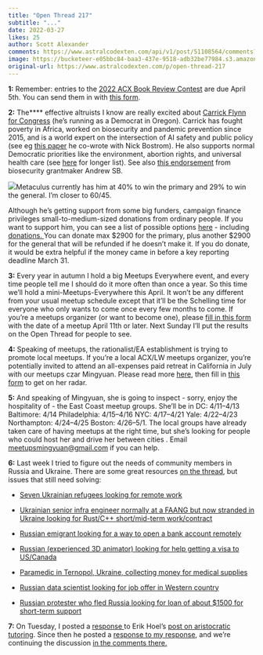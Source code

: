 ```yaml
---
title: "Open Thread 217"
subtitle: "..."
date: 2022-03-27
likes: 25
author: Scott Alexander
comments: https://www.astralcodexten.com/api/v1/post/51108564/comments?&all_comments=true
image: https://bucketeer-e05bbc84-baa3-437e-9518-adb32be77984.s3.amazonaws.com/public/images/f5b02d71-1a07-4f0d-acb0-af143fd1ebfa_496x341.png
original-url: https://www.astralcodexten.com/p/open-thread-217
---
```

**1:** Remember: entries to the [2022 ACX Book Review Contest](https://astralcodexten.substack.com/p/book-review-contest-rules-2022?s=w) are due April 5th. You can send them in with [this form](https://docs.google.com/forms/d/18ft8ZxQcKFwMsi_DZINn7d7VIso_y1Armfr59YeOGLE/edit).

**2:** The**** effective altruists I know are really excited about [Carrick Flynn for Congress](https://www.carrickflynnfororegon.com/) (he’s running as a Democrat in Oregon). Carrick has fought poverty in Africa, worked on biosecurity and pandemic prevention since 2015, and is a world expert on the intersection of AI safety and public policy (see eg [this paper](https://nickbostrom.com/papers/aipolicy.pdf) he co-wrote with Nick Bostrom). He also supports normal Democratic priorities like the environment, abortion rights, and universal health care (see [here](http://issues) for longer list). See also [this endorsement](https://forum.effectivealtruism.org/posts/Qi9nnrmjwNbBqWbNT/the-best-usd5-800-i-ve-ever-donated-to-pandemic-prevention) from biosecurity grantmaker Andrew SB.

[![](https://substackcdn.com/image/fetch/w_1456,c_limit,f_auto,q_auto:good,fl_progressive:steep/https%3A%2F%2Fbucketeer-e05bbc84-baa3-437e-9518-adb32be77984.s3.amazonaws.com%2Fpublic%2Fimages%2F6a49b064-b9ed-4466-a25e-f7abdfb4e165_764x382.png)](https://substackcdn.com/image/fetch/f_auto,q_auto:good,fl_progressive:steep/https%3A%2F%2Fbucketeer-e05bbc84-baa3-437e-9518-adb32be77984.s3.amazonaws.com%2Fpublic%2Fimages%2F6a49b064-b9ed-4466-a25e-f7abdfb4e165_764x382.png)Metaculus currently has him at 40% to win the primary and 29% to win the general. I’m closer to 60/45.

Although he’s getting support from some big funders, campaign finance privileges small-to-medium-sized donations from ordinary people. If you want to support him, you can see a list of possible options [here](https://www.carrickflynnfororegon.com/joinus) \- including [donations. ](https://secure.actblue.com/donate/flynn-web)You can donate max $2900 for the primary, plus another $2900 for the general that will be refunded if he doesn’t make it. If you do donate, it would be extra helpful if the money came in before a key reporting deadline March 31.

**3:** Every year in autumn I hold a big Meetups Everywhere event, and every time people tell me I should do it more often than once a year. So this time we’ll hold a mini-Meetups-Everywhere this April. It won’t be any different from your usual meetup schedule except that it’ll be the Schelling time for everyone who only wants to come once every few months to come. If you’re a meetups organizer (or want to become one), please [fill in this form](https://docs.google.com/forms/d/e/1FAIpQLSe6bVGranNA5AKTKj8l4XtTzvXBaRsap48rEvbP5gqA2JTiEQ/viewform) with the date of a meetup April 11th or later. Next Sunday I’ll put the results on the Open Thread for people to see.

**4:** Speaking of meetups, the rationalist/EA establishment is trying to promote local meetups. If you’re a local ACX/LW meetups organizer, you’re potentially invited to attend an all-expenses paid retreat in California in July with our meetups czar Mingyuan. Please read more [here](https://docs.google.com/document/d/1DVJ84uiARZQNGqmtO_6epFv6LwFdlQRVyQXoPMTgFq8/edit), then fill in [this form](https://docs.google.com/forms/d/e/1FAIpQLSfkmBd0akoR6mpGxzTdV_1RP43edfaTgDl7kDff9VZm8sCoPg/viewform) to get on her radar.

**5:** And speaking of Mingyuan, she is going to inspect - sorry, enjoy the hospitality of - the East Coast meetup groups. She’ll be in DC: 4/11–4/13 Baltimore: 4/14 Philadelphia: 4/15–4/16 NYC: 4/17–4/21 Yale: 4/22–4/23 Northampton: 4/24–4/25 Boston: 4/26–5/1. The local groups have already taken care of having meetups at the right time, but she’s looking for people who could host her and drive her between cities . Email meetupsmingyuan@gmail.com if you can help.

**6:** Last week I tried to figure out the needs of community members in Russia and Ukraine. There are some great resources [on the thread](https://astralcodexten.substack.com/p/open-thread-216/comment/5638593), but issues that still need solving: 

  * [Seven Ukrainian refugees looking for remote work](https://astralcodexten.substack.com/p/open-thread-216/comment/5662472?s=w)

  * [Ukrainian senior infra engineer normally at a FAANG but now stranded in Ukraine looking for Rust/C++ short/mid-term work/contract](https://astralcodexten.substack.com/p/open-thread-216/comment/5641206?s=w)

  * [Russian emigrant looking for a way to open a bank account remotely](https://astralcodexten.substack.com/p/open-thread-216/comment/5641247?s=w)

  * [Russian (experienced 3D animator) looking for help getting a visa to US/Canada](https://astralcodexten.substack.com/p/open-thread-216/comment/5641444?s=w)

  * [Paramedic in Ternopol, Ukraine, collecting money for medical supplies](https://astralcodexten.substack.com/p/open-thread-216/comment/5641797?s=w)

  * [Russian data scientist looking for job offer in Western country](https://astralcodexten.substack.com/p/open-thread-216/comment/5642315?s=w)

  * [Russian protester who fled Russia looking for loan of about $1500 for short-term support ](https://astralcodexten.substack.com/p/open-thread-216/comment/5643253?s=w)




**7:** On Tuesday, I posted a [response ](https://astralcodexten.substack.com/p/contra-hoel-on-aristocratic-tutoring?s=w)to Erik Hoel’s [post on aristocratic tutoring](https://erikhoel.substack.com/p/why-we-stopped-making-einsteins?s=w). Since then he posted a [response to my response](https://erikhoel.substack.com/p/follow-up-why-we-stopped-making-einsteins?s=r), and we’re continuing the discussion [in the comments there.](https://erikhoel.substack.com/p/follow-up-why-we-stopped-making-einsteins/comment/5703529?s=r)
